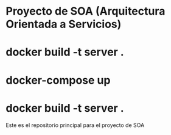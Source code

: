 # Proyecto de SOA (Arquitectura Orientada a Servicios)

# docker build -t server .

# docker-compose up

# docker build -t server .

Este es el repositorio principal para el proyecto de SOA